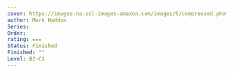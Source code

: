 ```yaml
---
cover: https://images-na.ssl-images-amazon.com/images/S/compressed.photo.goodreads.com/books/1479863624i/1618.jpg
author: Mark Haddon
Series: 
Order: 
rating: ★★★
Status: Finished
Finished: ""
Level: B2-C1
---
```








